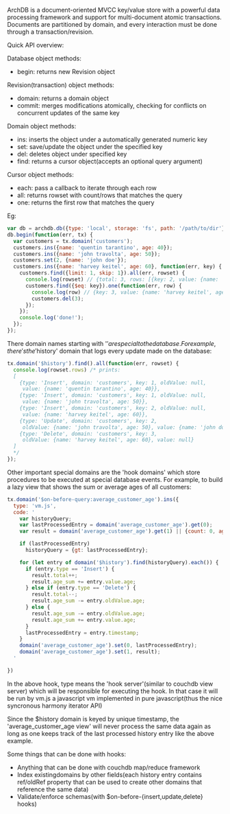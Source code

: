 ArchDB is a document-oriented MVCC key/value store with a powerful data
processing framework and support for multi-document atomic transactions.
Documents are partitioned by domain, and every interaction must be done through
a transaction/revision.

Quick API overview:

Database object methods:
 - begin: returns new Revision object

Revision(transaction) object methods:
 - domain: returns a domain object
 - commit: merges modifications atomically, checking for conflicts on
   concurrent updates of the same key

Domain object methods:
 - ins: inserts the object under a automatically generated numeric key
 - set: save/update the object under the specified key
 - del: deletes object under specified key
 - find: returns a cursor object(accepts an optional query argument)

Cursor object methods:
 - each: pass a callback to iterate through each row
 - all: returns rowset with count/rows that matches the query
 - one: returns the first row that matches the query

Eg:

```js
var db = archdb.db({type: 'local', storage: 'fs', path: '/path/to/dir'});
db.begin(function(err, tx) {
  var customers = tx.domain('customers');
  customers.ins({name: 'quentin tarantino', age: 40});
  customers.ins({name: 'john travolta', age: 50});
  customers.set(2, {name: 'john doe'});
  customers.ins({name: 'harvey keitel', age: 60}, function(err, key) {
    customers.find({limit: 1, skip: 1}).all(err, rowset) {
      console.log(rowset) // {total: 3, rows: [{key: 2, value: {name: 'john travolta', age: 50}}]}
      customers.find({$eq: key}).one(function(err, row) {
        console.log(row) // {key: 3, value: {name: 'harvey keitel', age: 60}}
        customers.del(3);
      });
    });
    console.log('done!');
  });
});
```

There domain names starting with '$' are special to the database. For example,
there's the '$history' domain that logs every update made on the database:
```js
tx.domain('$history').find().all(function(err, rowset) {
  console.log(rowset.rows) /* prints:
  [
    {type: 'Insert', domain: 'customers', key: 1, oldValue: null,
     value: {name: 'quentin tarantino', age: 40}},
    {type: 'Insert', domain: 'customers', key: 1, oldValue: null,
     value: {name: 'john travolta', age: 50}},
    {type: 'Insert', domain: 'customers', key: 2, oldValue: null,
     value: {name: 'harvey keitel', age: 60}},
    {type: 'Update', domain: 'customers', key: 2,
     oldValue: {name: 'john travolta', age: 50}, value: {name: 'john doe'}},
    {type: 'Delete', domain: 'customers', key: 3,
     oldValue: {name: 'harvey keitel', age: 60}, value: null}
  ]
  */
});
```

Other important special domains are the 'hook domains' which store procedures
to be executed at special database events. For example, to build a lazy view
 that shows the sum or average ages of all customers:
```js
tx.domain('$on-before-query:average_customer_age').ins({
  type: 'vm.js',
  code: '
    var historyQuery;
    var lastProcessedEntry = domain('average_customer_age').get(0);
    var result = domain('average_customer_age').get(1) || {count: 0, age_sum: 0};

    if (lastProcessedEntry)
      historyQuery = {gt: lastProcessedEntry};

    for (let entry of domain('$history').find(historyQuery).each()) {
      if (entry.type == 'Insert') {
        result.total++;
        result.age_sum += entry.value.age;
      } else if (entry.type == 'Delete') {
        result.total--;
        result.age_sum -= entry.oldValue.age;
      } else {
        result.age_sum -= entry.oldValue.age;
        result.age_sum += entry.value.age;
      }
      lastProcessedEntry = entry.timestamp;
    }
    domain('average_customer_age').set(0, lastProcessedEntry);
    domain('average_customer_age').set(1, result);
  '

})
```

In the above hook, type means the 'hook server'(similar to couchdb view server)
which will be responsible for executing the hook. In that case it will be run
by vm.js a javascript vm implemented in pure javascript(thus the nice
syncronous harmony iterator API)

Since the $history domain is keyed by unique timestamp, the
'average_customer_age view' will never process the same data again as long
as one keeps track of the last processed history entry like the above example.

Some things that can be done with hooks:
- Anything that can be done with couchdb map/reduce framework
- Index existingdomains by other fields(each history entry contains
  ref/oldRef property that can be used to create other domains that reference
  the same data)
- Validate/enforce schemas(with $on-before-{insert,update,delete} hooks)
